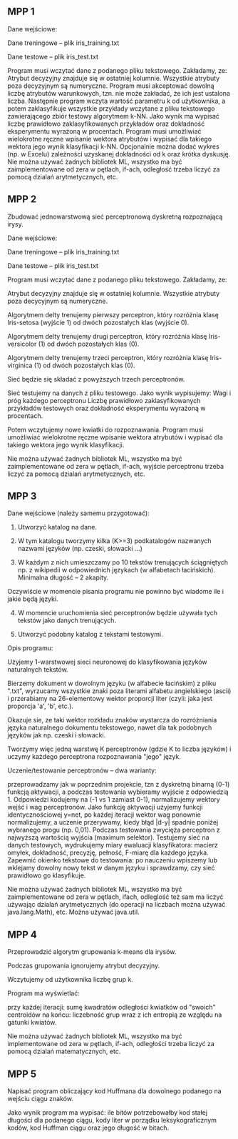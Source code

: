 ## MPP 1
Dane wejściowe:

Dane treningowe – plik iris_training.txt

Dane testowe – plik iris_test.txt

 

Program musi wczytać dane z podanego pliku tekstowego. Zakładamy, ze:
Atrybut decyzyjny znajduje się w ostatniej kolumnie.
Wszystkie atrybuty poza decyzyjnym są numeryczne.
Program musi akceptować dowolną liczbę atrybutów warunkowych, tzn. nie może zakładać, że ich jest ustalona liczba.
Następnie program wczyta wartość parametru k od użytkownika, a potem zaklasyfikuje wszystkie przykłady wczytane z pliku tekstowego zawierającego zbiór testowy algorytmem k-NN.
Jako wynik ma wypisać liczbę prawidłowo zaklasyfikowanych przykładów oraz dokładność eksperymentu wyrażoną w procentach.
Program musi umożliwiać wielokrotne ręczne wpisanie wektora atrybutów i wypisać dla takiego wektora jego wynik klasyfikacji k-NN.
Opcjonalnie można dodać wykres (np. w Excelu) zależności uzyskanej dokładności od k oraz krótka dyskusję.
Nie można używać żadnych bibliotek ML, wszystko ma być zaimplementowane od zera w pętlach, if-ach, odległość trzeba liczyć za pomocą dzialań arytmetycznych, etc.

## MPP 2

 

Zbudować jednowarstwową sieć perceptronową dyskretną rozpoznającą irysy.

 
Dane wejściowe:

Dane treningowe – plik iris_training.txt

Dane testowe – plik iris_test.txt


Program musi wczytać dane z podanego pliku tekstowego. Zakładamy, ze:

Atrybut decyzyjny znajduje się w ostatniej kolumnie.
Wszystkie atrybuty poza decycyjnym są numeryczne.

Algorytmem delty trenujemy pierwszy perceptron, który rozróżnia klasę Iris-setosa (wyjście 1) od dwóch pozostałych klas (wyjście 0).

Algorytmem delty trenujemy drugi perceptron, który rozróżnia klasę Iris-versicolor (1) od dwóch pozostałych klas (0).

Algorytmem delty trenujemy trzeci perceptron, który rozróżnia klasę Iris-virginica (1) od dwóch pozostałych klas (0).

Sieć będzie się składać z powyższych trzech perceptronów.

Sieć testujemy na danych z pliku testowego. Jako wynik wypisujemy:
Wagi i próg każdego perceptronu
Liczbę prawidłowo zaklasyfikowanych przykładów testowych oraz dokładność eksperymentu wyrażoną w procentach.

Potem wczytujemy nowe kwiatki do rozpoznawania. Program musi umożliwiać wielokrotne ręczne wpisanie wektora atrybutów i wypisać dla takiego wektora jego wynik klasyfikacji.

Nie można używać żadnych bibliotek ML, wszystko ma być zaimplementowane od zera w pętlach, if-ach, wyjście perceptronu trzeba liczyć za pomocą dzialań arytmetycznych, etc.

## MPP 3

Dane wejściowe (należy samemu przygotować):

1. Utworzyć katalog na dane.

2. W tym katalogu tworzymy kilka (K>=3) podkatalogów nazwanych nazwami języków (np. czeski, słowacki ...)

3. W każdym z nich umieszczamy po 10 tekstów trenujących ściągniętych np. z wikipedii w odpowiednich językach (w alfabetach łacińskich). Minimalna długość – 2 akapity.

Oczywiście w momencie pisania programu nie powinno być wiadome ile i jakie będą języki.

4. W momencie uruchomienia sieć perceptronów będzie używała tych tekstów jako danych trenujących.

5. Utworzyć podobny katalog z tekstami testowymi.

Opis programu:

Użyjemy 1-warstwowej sieci neuronowej do klasyfikowania języków naturalnych tekstów.

Bierzemy dokument w dowolnym języku (w alfabecie łacińskim) z pliku ".txt", wyrzucamy wszystkie znaki poza literami alfabetu angielskiego (ascii) i przerabiamy na 26-elementowy wektor proporcji liter (czyli: jaka jest proporcja 'a', 'b', etc.).

Okazuje sie, ze taki wektor rozkładu znaków wystarcza do rozróżniania języka naturalnego dokumentu tekstowego, nawet dla tak podobnych języków jak np. czeski i słowacki.

Tworzymy więc jedną warstwę K perceptronów (gdzie K to liczba języków) i uczymy każdego perceptrona rozpoznawania "jego" język.


Uczenie/testowanie perceptronów – dwa warianty:

przeprowadzamy jak w poprzednim projekcie, tzn z dyskretną binarną (0-1) funkcją aktywacji, a podczas testowania wybieramy wyjście z odpowiedzią 1.
Odpowiedzi kodujemy na (-1 vs 1 zamiast 0-1), normalizujemy wektory wejść i wag perceptronów. Jako funkcję aktywacji użyjemy funkcji identycznościowej y=net, po każdej iteracji wektor wag ponownie normalizujemy, a uczenie przerywamy, kiedy błąd |d-y| spadnie poniżej wybranego progu (np. 0,01). Podczas testowania  zwycięża perceptron z najwyższą wartością wyjścia (maximum selektor).
Testujemy sieć na danych testowych, wydrukujemy miary ewaluacji klasyfikatora: macierz omyłek, dokładność, precyzję, pełność, F-miarę dla każdego języka.
Zapewnić okienko tekstowe do testowania: po nauczeniu wpiszemy lub wklejamy dowolny nowy tekst w danym języku i sprawdzamy, czy sieć prawidłowo go klasyfikuje.

Nie można używać żadnych bibliotek ML, wszystko ma być zaimplementowane od zera w pętlach, ifach, odleglość też sam ma liczyć używając dzialań arytmetycznych (do operacji na liczbach można używać java.lang.Math), etc. Można używać java.util.

## MPP 4

Przeprowadzić algorytm grupowania k-means dla irysów.

Podczas grupowania ignorujemy atrybut decyzyjny.

Wczytujemy od użytkownika liczbę grup k.

 
Program ma wyświetlać:

przy każdej iteracji: sumę kwadratów odległości kwiatków od "swoich" centroidów
na końcu: liczebność grup wraz z ich entropią ze względu na gatunki kwiatów.

 
Nie można używać żadnych bibliotek ML, wszystko ma być implementowane od zera w pętlach, if-ach, odległości trzeba liczyć za pomocą dzialań matematycznych, etc.

## MPP 5

Napisać program obliczający kod Huffmana dla dowolnego podanego na wejściu ciągu znaków.

 

Jako wynik program ma wypisać: ile bitów potrzebowałby kod stałej długości dla podanego ciągu, kody liter w porządku leksykograficznym kodów, kod Huffman ciągu oraz jego długość w bitach.

 
